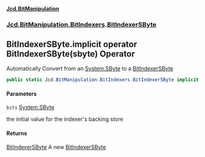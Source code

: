#### [Jcd.BitManipulation](index.md 'index')
### [Jcd.BitManipulation.BitIndexers](Jcd.BitManipulation.BitIndexers.md 'Jcd.BitManipulation.BitIndexers').[BitIndexerSByte](Jcd.BitManipulation.BitIndexers.BitIndexerSByte.md 'Jcd.BitManipulation.BitIndexers.BitIndexerSByte')

## BitIndexerSByte.implicit operator BitIndexerSByte(sbyte) Operator

Automatically Convert from an [System.SByte](https://docs.microsoft.com/en-us/dotnet/api/System.SByte 'System.SByte') to a [BitIndexerSByte](Jcd.BitManipulation.BitIndexers.BitIndexerSByte.md 'Jcd.BitManipulation.BitIndexers.BitIndexerSByte')

```csharp
public static Jcd.BitManipulation.BitIndexers.BitIndexerSByte implicit operator BitIndexerSByte(sbyte bits);
```
#### Parameters

<a name='Jcd.BitManipulation.BitIndexers.BitIndexerSByte.op_ImplicitJcd.BitManipulation.BitIndexers.BitIndexerSByte(sbyte).bits'></a>

`bits` [System.SByte](https://docs.microsoft.com/en-us/dotnet/api/System.SByte 'System.SByte')

the initial value for the indexer's backing store

#### Returns

[BitIndexerSByte](Jcd.BitManipulation.BitIndexers.BitIndexerSByte.md 'Jcd.BitManipulation.BitIndexers.BitIndexerSByte')
A new [BitIndexerSByte](Jcd.BitManipulation.BitIndexers.BitIndexerSByte.md 'Jcd.BitManipulation.BitIndexers.BitIndexerSByte')